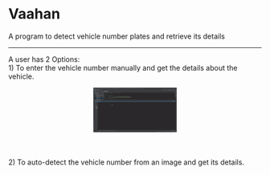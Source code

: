 # Vaahan
A program to detect vehicle number plates and retrieve its details
<hr>
A user has 2 Options: <br>
1) To enter the vehicle number manually and get the details about the vehicle.<br>

<p align = "center"><img src="ReadMe/Option1.gif" width="33%"></img></p>



<br><br>
2) To auto-detect the vehicle number from an image and get its details.<br>
